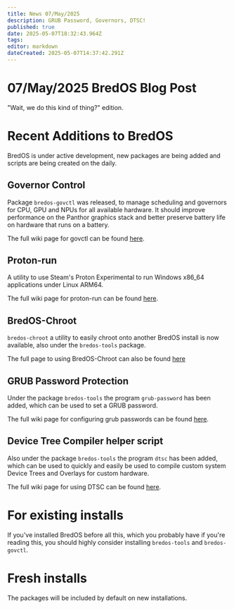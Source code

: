 ```yaml
---
title: News 07/May/2025
description: GRUB Password, Governors, DTSC!
published: true
date: 2025-05-07T18:32:43.964Z
tags:
editor: markdown
dateCreated: 2025-05-07T14:37:42.291Z
---
```


# 07/May/2025 BredOS Blog Post

"Wait, we do this kind of thing?" edition.

# Recent Additions to BredOS

BredOS is under active development, new packages are being added and scripts are being created on the daily.

## Governor Control

Package `bredos-govctl` was released, to manage scheduling and governors for CPU, GPU and NPUs for all available hardware.
It should improve performance on the Panthor graphics stack and better preserve battery life on hardware that runs on a battery.

The full wiki page for govctl can be found [here](/en/how-to/govctl).

## Proton-run

A utility to use Steam's Proton Experimental to run Windows x86_64 applications under Linux ARM64.

The full wiki page for proton-run can be found [here](/en/how-to/proton-run).

## BredOS-Chroot

`bredos-chroot` a utility to easily chroot onto another BredOS install is now available, also under the `bredos-tools` package.

The full page to using BredOS-Chroot can also be found [here](/en/how-to/bredos-chroot)

## GRUB Password Protection

Under the package `bredos-tools` the program `grub-password` has been added, which can be used to set a GRUB password.

The full wiki page for configuring grub passwords can be found [here](/en/Tools#grub-password-protection).

## Device Tree Compiler helper script

Also under the package `bredos-tools` the program `dtsc` has been added, which can be used to quickly and easily be used to compile custom system Device Trees and Overlays for custom hardware.

The full wiki page for using DTSC can be found [here](/en/Tools#dtsc-helper-script).

# For existing installs

If you've installed BredOS before all this, which you probably have if you're reading this, you should highly consider installing `bredos-tools` and `bredos-govctl`.

# Fresh installs

The packages will be included by default on new installations.